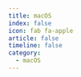 ```yaml
---
title: macOS
index: false
icon: fab fa-apple
article: false
timeline: false
category:
  - macOS
---
```


<div class="catalog-display-container">
  <Catalog hideHeading />
</div>
